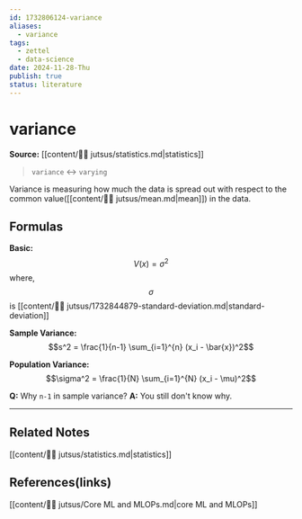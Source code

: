 ```yaml
---
id: 1732806124-variance
aliases:
  - variance
tags:
  - zettel
  - data-science
date: 2024-11-28-Thu
publish: true
status: literature
---
```

# variance

**Source:** [[content/🥷🏽 jutsus/statistics.md|statistics]]

> `variance` <-> `varying`

Variance is measuring how much the data is spread out with respect to the common value([[content/🥷🏽 jutsus/mean.md|mean]]) in the data.

## Formulas
**Basic:** $$V(x) = \sigma^2$$
where, 
$$\sigma$$ is [[content/🥷🏽 jutsus/1732844879-standard-deviation.md|standard-deviation]]

**Sample Variance:** $$s^2 = \frac{1}{n-1} \sum_{i=1}^{n} (x_i - \bar{x})^2$$

**Population Variance:** $$\sigma^2 = \frac{1}{N} \sum_{i=1}^{N} (x_i - \mu)^2$$

**Q:** Why `n-1` in sample variance?
**A:** You still don't know why.

---
## Related Notes
[[content/🥷🏽 jutsus/statistics.md|statistics]]

## References(links)
[[content/🥷🏽 jutsus/Core ML and MLOPs.md|core ML and MLOPs]]
